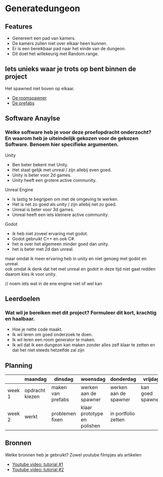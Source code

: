 # Generatedungeon

## Features

- Genereert een pad van kamers.  
- De kamers zullen niet over elkaar heen kunnen.  
- Er is een bereikbaar pad naar het einde van de dungeon.  
- Dit doet het willekeurig met Random.range.  

## Iets unieks waar je trots op bent binnen de project

Het spawned niet boven op elkaar.  
- [De roomspawner](generatedungeon/Assets/Scripts/RoomSpawner.cs)  
- [De prefabs](generatedungeon/Assets/Prefabs/) 

## Software Anaylse
### Welke software heb je voor deze proefopdracht onderzocht? En waarom heb je uiteindelijk gekozen voor de gekozen Software. Benoem hier specifieke argumenten.

Unity  
- Ben beter bekent met Unity.  
- Het staat gelijk met unreal / zijn allebij even goed.  
- Unity is beter voor 2d games.  
- Unity heeft een grotere active community.

Unreal Engine  
- Is lastig te begrijpen om met de omgeving te werken.  
- Het is net zo goed als unity / zijn allebij net zo goed.  
- Unreal is beter voor 3d games.  
- Unreal heeft een iets kleinere active community.

Godot  
- ik heb niet zoveel ervaring met godot.  
- Godot gebruikt C++ en ook C#.  
- het is over het algemeen minder goed dan unity.  
- het is beter met 2d dan unreal.  

maar omdat ik meer ervaring heb in unity en niet genoeg met godot en unreal.  
ook omdat ik denk dat het met unreal en godot in deze tijd niet gaat redden
daarom kies ik voor unity.

// noem iets wat in de ene engine niet of wel kan

## Leerdoelen
### Wat wil je bereiken met dit project? Formuleer dit kort, krachtig en haalbaar.

- Hoe je nette code maakt.  
- Ik wil leren om goed onderzoek te doen.  
- Ik wil leren een room generator te maken.  
- Ik wil dat ik een dungeon kan maken zonder alles zelf klaar te zetten en dat het niet steeds hetzelfde zal zijn 

## Planning

| |maandag | dinsdag | woensdag | donderdag | vrijdag |
| --- | --- | --- | --- | --- | --- |
| week 1 | opdracht kiezen | maken van prefabs | werken aan de spawner | werken aan de spawner | kan goed spawnen |
| week 2 | werkt | problemen fixen | klaar prototype en polishen | in portfolio zetten | 


## Bronnen
Welke bronnen heb je gebruikt? Zowel youtube filmpjes als artikelen  
- [Youtube video: tutorial #1 ](https://www.youtube.com/watch?v=qAf9axsyijY)  
- [Youtube video: tutorial #2](https://www.youtube.com/watch?v=eR74EjkA_4s)  
